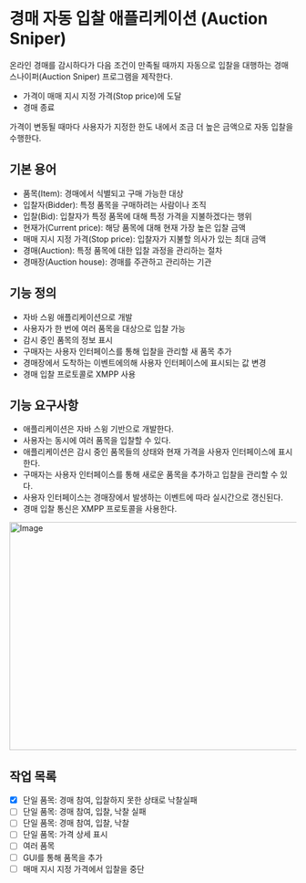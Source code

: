 # 경매 자동 입찰 애플리케이션 (Auction Sniper)

온라인 경매를 감시하다가 다음 조건이 만족될 때까지 자동으로 입찰을 대행하는 경매 스나이퍼(Auction Sniper) 프로그램을 제작한다.

- 가격이 매매 지시 지정 가격(Stop price)에 도달
- 경매 종료

가격이 변동될 때마다 사용자가 지정한 한도 내에서 조금 더 높은 금액으로 자동 입찰을 수행한다.

## 기본 용어

- 품목(Item): 경매에서 식별되고 구매 가능한 대상
- 입찰자(Bidder): 특정 품목을 구매하려는 사람이나 조직
- 입찰(Bid): 입찰자가 특정 품목에 대해 특정 가격을 지불하겠다는 행위
- 현재가(Current price): 해당 품목에 대해 현재 가장 높은 입찰 금액
- 매매 지시 지정 가격(Stop price): 입찰자가 지불할 의사가 있는 최대 금액
- 경매(Auction): 특정 품목에 대한 입찰 과정을 관리하는 절차
- 경매장(Auction house): 경매를 주관하고 관리하는 기관

## 기능 정의

- 자바 스윙 애플리케이션으로 개발
- 사용자가 한 번에 여러 품목을 대상으로 입찰 가능
- 감시 중인 품목의 정보 표시
- 구매자는 사용자 인터페이스를 통해 입찰을 관리할 새 품목 추가
- 경매장에서 도착하는 이벤트에의해 사용자 인터페이스에 표시되는 값 변경
- 경매 입찰 프로토콜로 XMPP 사용

## 기능 요구사항

- 애플리케이션은 자바 스윙 기반으로 개발한다.
- 사용자는 동시에 여러 품목을 입찰할 수 있다.
- 애플리케이션은 감시 중인 품목들의 상태와 현재 가격을 사용자 인터페이스에 표시한다.
- 구매자는 사용자 인터페이스를 통해 새로운 품목을 추가하고 입찰을 관리할 수 있다.
- 사용자 인터페이스는 경매장에서 발생하는 이벤트에 따라 실시간으로 갱신된다.
- 경매 입찰 통신은 XMPP 프로토콜을 사용한다.

<img width="600" height="400" alt="Image" src="https://github.com/user-attachments/assets/72ad9eb1-3d8d-48db-8fba-86e0ae7bb9a3" />

## 작업 목록

- [x] 단일 품목: 경매 참여, 입찰하지 못한 상태로 낙찰실패
- [ ] 단일 품목: 경매 참여, 입찰, 낙찰 실패
- [ ] 단일 품목: 경매 참여, 입찰, 낙찰
- [ ] 단일 품목: 가격 상세 표시
- [ ] 여러 품목
- [ ] GUI를 통해 품목을 추가
- [ ] 매매 지시 지정 가격에서 입찰을 중단
